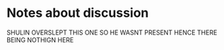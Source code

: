 # Notes about discussion

SHULIN OVERSLEPT THIS ONE SO HE WASNT PRESENT HENCE THERE BEING NOTHIGN HERE